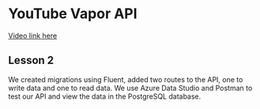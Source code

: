 # YouTube Vapor API

[Video link here](https://youtu.be/ae2JBfSFs0A)

## Lesson 2
We created migrations using Fluent, added two routes to the API, one to write data and one to read data. We use Azure Data Studio and Postman to test our API and view the data in the PostgreSQL database.
